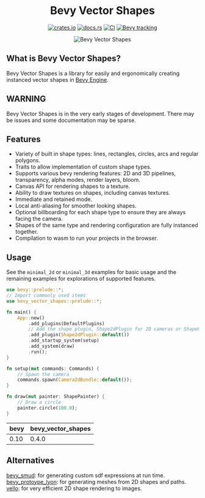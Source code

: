 <div align="center">
<h1>
    Bevy Vector Shapes
</h1>

[![crates.io](https://img.shields.io/crates/v/bevy_vector_shapes)](https://crates.io/crates/bevy_vector_shapes)
[![docs.rs](https://docs.rs/bevy_vector_shapes/badge.svg)](https://docs.rs/bevy_vector_shapes)
[![CI](https://github.com/james-j-obrien/bevy_vector_shapes/workflows/Rust/badge.svg?branch=main)](https://github.com/james-j-obrien/bevy_vector_shapes/actions?query=workflow%3A%22Rust%22+branch%3Amain)
[![Bevy tracking](https://img.shields.io/badge/Bevy%20tracking-released%20version-lightblue)](https://github.com/bevyengine/bevy/blob/main/docs/plugins_guidelines.md#main-branch-tracking)

<img src="assets/shapes_gallery_3d.gif" alt="Bevy Vector Shapes"/>
</div>

## What is Bevy Vector Shapes?
Bevy Vector Shapes is a library for easily and ergonomically creating instanced vector shapes in [Bevy Engine](https://bevyengine.org/).

## WARNING
Bevy Vector Shapes is in the very early stages of development. There may be issues and some documentation may be sparse.

## Features
- Variety of built in shape types: lines, rectangles, circles, arcs and regular polygons.
- Traits to allow implementation of custom shape types.
- Supports various bevy rendering features: 2D and 3D pipelines, transparency, alpha modes, render layers, bloom.
- Canvas API for rendering shapes to a texture.
- Ability to draw textures on shapes, including canvas textures.
- Immediate and retained mode.
- Local anti-aliasing for smoother looking shapes.
- Optional billboarding for each shape type to ensure they are always facing the camera.
- Shapes of the same type and rendering configuration are fully instanced together.
- Compilation to wasm to run your projects in the browser.

## Usage
See the `minimal_2d` or `minimal_3d` examples for basic usage and the remaining examples for explorations of supported features.

```rust
use bevy::prelude::*;
// Import commonly used items
use bevy_vector_shapes::prelude::*;

fn main() {
    App::new()
        .add_plugins(DefaultPlugins)
        // Add the shape plugin, Shape2dPlugin for 2D cameras or ShapePlugin for both 2D and 3D cameras
        .add_plugin(Shape2dPlugin::default())
        .add_startup_system(setup)
        .add_system(draw)
        .run();
}

fn setup(mut commands: Commands) {
    // Spawn the camera
    commands.spawn(Camera2dBundle::default());
}

fn draw(mut painter: ShapePainter) {
    // Draw a circle
    painter.circle(100.0);
}
```

| bevy | bevy_vector_shapes |
| ---- | ------------------ |
| 0.10 | 0.4.0              |

## Alternatives
[bevy_smud](https://github.com/johanhelsing/bevy_smud): for generating custom sdf expressions at run time.
[bevy_protoype_lyon](https://github.com/Nilirad/bevy_prototype_lyon): for generating meshes from 2D shapes and paths.
[vello](https://github.com/linebender/vello): for very efficient 2D shape rendering to images.